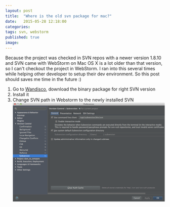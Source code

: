 ```yaml
---
layout: post
title:  "Where is the old svn package for mac?"
date:   2015-05-28 12:18:00
categories: 
tags: svn, webstorm
published: true
image: 
---
```


Because the project was checked in SVN repos with a newer version 1.8.10 
and SVN came with WebStorm on Mac OS X is a lot older than that version, so I can't checkout the project in WebStorm. 
I ran into this several times while helping other developer to setup their dev environment. 
So this post should saves me time in the future :)  

1. Go to [Wandisco](https://www.wandisco.com/subversion/os/downloads), download the binary package for right SVN version
2. Install it
3. Change SVN path in Webstorm to the newly installed SVN
![Webstorm SVN](/assets/article_images/svn-webstorm.png)
